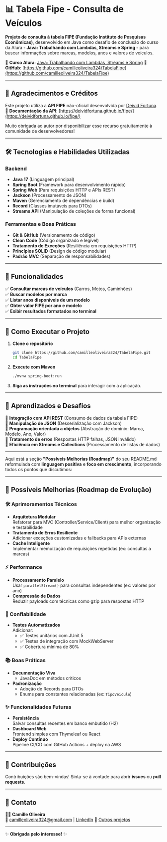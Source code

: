 # 📊 Tabela Fipe - Consulta de Veículos  

**Projeto de consulta à tabela FIPE (Fundação Instituto de Pesquisas Econômicas)**, desenvolvido em Java como desafio de conclusão do curso da Alura **- Java: Trabalhando com Lambdas, Streams e Spring -** para buscar informações sobre marcas, modelos, anos e valores de veículos.  

🔗 **Curso Alura**: [Java: Trabalhando com Lambdas, Streams e Spring](https://cursos.alura.com.br/course/java-trabalhando-lambdas-streams-spring-framework)
🔗 **GitHub**: [https://github.com/camilleoliveira324/TabelaFipe](https://github.com/camilleoliveira324/TabelaFipe)  

---

## 🌟 **Agradecimentos e Créditos**

Este projeto utiliza a **API FIPE** não-oficial desenvolvida por [Deivid Fortuna](https://github.com/deividfortuna).  
🔗 **Documentação da API**: [https://deividfortuna.github.io/fipe/](https://deividfortuna.github.io/fipe/)  

Muito obrigada ao autor por disponibilizar esse recurso gratuitamente à comunidade de desenvolvedores!  

---

## 🛠️ Tecnologias e Habilidades Utilizadas  

### **Backend**  
- **Java 17** (Linguagem principal)  
- **Spring Boot** (Framework para desenvolvimento rápido)  
- **Spring Web** (Para requisições HTTP e APIs REST)  
- **Jackson** (Processamento de JSON)  
- **Maven** (Gerenciamento de dependências e build) 
- **Record** (Classes imutáveis para DTOs)  
- **Streams API** (Manipulação de coleções de forma funcional)  

### **Ferramentas e Boas Práticas**  
- **Git & GitHub** (Versionamento de código)  
- **Clean Code** (Código organizado e legível)  
- **Tratamento de Exceções** (Resiliência em requisições HTTP)  
- **Princípios SOLID** (Design de código modular)  
- **Padrão MVC** (Separação de responsabilidades)  

---

## 📌 Funcionalidades  

✅ **Consultar marcas de veículos** (Carros, Motos, Caminhões)  
✅ **Buscar modelos por marca**  
✅ **Listar anos disponíveis de um modelo**  
✅ **Obter valor FIPE por ano e modelo**  
✅ **Exibir resultados formatados no terminal**  

---

## 🚀 Como Executar o Projeto  

1. **Clone o repositório**  
   ```bash
   git clone https://github.com/camilleoliveira324/TabelaFipe.git
   cd TabelaFipe
   ```

2. **Execute com Maven**  
   ```bash
   ./mvnw spring-boot:run
   ```

3. **Siga as instruções no terminal** para interagir com a aplicação.  

---

## 📝 Aprendizados e Desafios  

🔹 **Integração com API REST** (Consumo de dados da tabela FIPE)  
🔹 **Manipulação de JSON** (Desserialização com Jackson)  
🔹 **Programação orientada a objetos** (Abstração de domínio: Marca, Modelo, Ano, Valor)  
🔹 **Tratamento de erros** (Respostas HTTP falhas, JSON inválido)  
🔹 **Eficiência em Streams e Collections** (Processamento de listas de dados)  

---

Aqui está a seção **"Possíveis Melhorias (Roadmap)"** do seu README.md reformulada com **linguagem positiva** e **foco em crescimento**, incorporando todos os pontos que discutimos:

---

## 🚀 **Possíveis Melhorias (Roadmap de Evolução)**  

### **🛠️ Aprimoramentos Técnicos**  
- **Arquitetura Modular**  
  Refatorar para MVC (Controller/Service/Client) para melhor organização e testabilidade  
- **Tratamento de Erros Resiliente**  
  Adicionar exceções customizadas e fallbacks para APIs externas  
- **Cache Inteligente**  
  Implementar memoização de requisições repetidas (ex: consultas a marcas)  

### **⚡ Performance**  
- **Processamento Paralelo**  
  Usar `parallelStream()` para consultas independentes (ex: valores por ano)  
- **Compressão de Dados**  
  Reduzir payloads com técnicas como gzip para respostas HTTP  

### **🧪 Confiabilidade**  
- **Testes Automatizados**  
  Adicionar:  
  - ✅ Testes unitários com JUnit 5  
  - ✅ Testes de integração com MockWebServer  
  - ✅ Cobertura mínima de 80% 

### **📚 Boas Práticas**  
- **Documentação Viva**  
  - JavaDoc em métodos críticos 
- **Padronização**  
  - Adoção de Records para DTOs  
  - Enums para constantes relacionadas (ex: `TipoVeiculo`)  

### **✨ Funcionalidades Futuras**  
- **Persistência**  
  Salvar consultas recentes em banco embutido (H2)  
- **Dashboard Web**  
  Frontend simples com Thymeleaf ou React  
- **Deploy Contínuo**  
  Pipeline CI/CD com GitHub Actions + deploy na AWS  

---

## 🤝 Contribuições  

Contribuições são bem-vindas! Sinta-se à vontade para abrir **issues** ou **pull requests**.  

---

## 📧 Contato  

👩‍💻 **Camille Oliveira**  
📧 camilleoliveira324@gmail.com | [LinkedIn](https://www.linkedin.com/in/camilledeoliveira324)
🔗 [Outros projetos](https://github.com/camilleoliveira324)  

---

✨ **Obrigada pelo interesse!** ✨  
